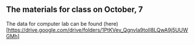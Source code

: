 ## The materials for class on October, 7

The data for computer lab can be found (here)[https://drive.google.com/drive/folders/1PtKVev_Qgnvla9tolI8LQwA9j5UUWGMh]
